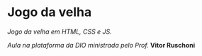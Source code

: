 # Jogo da velha
_Jogo da velha em HTML, CSS e JS._

_Aula na plataforma da DIO ministrada pelo Prof._ **Vitor Ruschoni**
